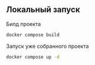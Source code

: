 ## Локальный запуск

Билд проекта
```bash
docker compose build
```

Запуск уже собранного проекта
```bash
docker compose up -d